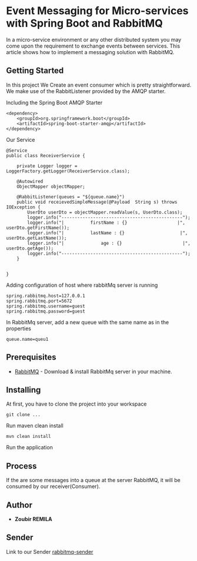 # Event Messaging for Micro-services with Spring Boot and RabbitMQ

In a micro-service environment or any other distributed system you may come upon the requirement to exchange events between services. This article shows how to implement a messaging solution with RabbitMQ.

## Getting Started

In this project We Create an event consumer which is pretty straightforward. We make use of the RabbitListener provided by the AMQP starter.

Including the Spring Boot AMQP Starter 
```
<dependency>
    <groupId>org.springframework.boot</groupId>
    <artifactId>spring-boot-starter-amqp</artifactId>
</dependency>
```
Our Service
```
@Service
public class ReceiverService {

    private Logger logger = LoggerFactory.getLogger(ReceiverService.class);

    @Autowired
    ObjectMapper objectMapper;

    @RabbitListener(queues = "${queue.name}")
    public void receievedSimpleMessage(@Payload  String s) throws IOException {
        UserDto userDto = objectMapper.readValue(s, UserDto.class);
        logger.info("----------------------------------------------");
        logger.info("|          firstName : {}                   |", userDto.getFirstName());
        logger.info("|          lastName : {}                     |", userDto.getLastName());
        logger.info("|              age : {}                       |", userDto.getAge());
        logger.info("----------------------------------------------");
    }


}
```

Adding configuration of host where rabbitMq server is running  

```
spring.rabbitmq.host=127.0.0.1
spring.rabbitmq.port=5672
spring.rabbitmq.username=guest
spring.rabbitmq.password=guest
```

In RabbitMq server, add a new queue with the same name as in the properties

```
queue.name=queu1
```

## Prerequisites

* [RabbitMQ](https://www.rabbitmq.com/download.html) - Download & install RabbitMq server in your machine. 

## Installing

At first, you have to clone the project into your workspace

```
git clone ...
```

Run maven clean install

```
mvn clean install
```

Run the  application

## Process

If the are some  messages into a queue at the server RabbitMQ, it will be consumed by our receiver(Consumer). 
## Author

* **Zoubir REMILA** 

## Sender

Link to our Sender [rabbitmq-sender](git@gitlab.com:zoubir/rabbitmq-receiver.git)
